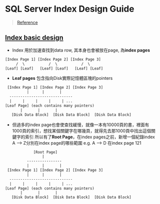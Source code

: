# SQL Server Index Design Guide

> [Reference](https://github.com/apalan60/Notes.git)

## [Index basic design](https://learn.microsoft.com/en-us/sql/relational-databases/sql-server-index-design-guide?view=sql-server-ver15#index-design-basics)

- Index 用於加速查找到data row, 其本身也會被放在page, 為**index pages**

```txt
[Index Page 1] [Index Page 2] [Index Page 3]
     /  \           /  \           /  \
[Leaf] [Leaf]   [Leaf] [Leaf]   [Leaf] [Leaf]
```

- **Leaf pages** 包含指向Disk實際記憶體區塊的pointers

```txt
 [Index Page 1] [Index Page 2] [Index Page 3]
          |      |       |
  -----------------------------
  |     |     |     |     | ...
[Leaf Page] (each contains many pointers)
       |       |       |  
   [Disk Data Block]  [Disk Data Block]  [Disk Data Block]
```

- 但過多的index page也會使查找緩慢，就像一本有10000頁的書，裡面有1000頁的索引，想找某個關鍵字在哪幾頁，就得先去那1000頁中找出這個關鍵字的索引
  所以有了**Root Page**，在index pages之前，新增一個紀錄index A --> Z分別在index page的哪些範圍
  e.g. A --> D 在index page 121

```txt
             [Root Page]
                 |
          ----------------
          |      |       |
 [Index Page 1] [Index Page 2] [Index Page 3]
          |      |       |
  -----------------------------
  |     |     |     |     | ...
[Leaf Page] (each contains many pointers)
       |       |       |  
   [Disk Data Block]  [Disk Data Block]  [Disk Data Block]

```
